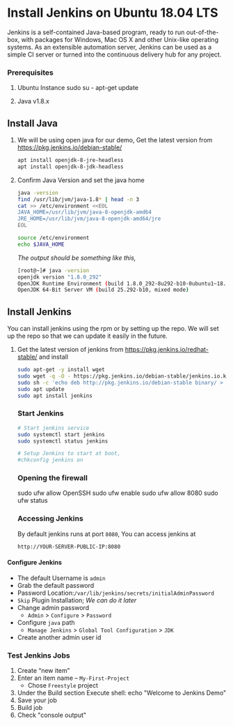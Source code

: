 # Install Jenkins on Ubuntu 18.04 LTS
Jenkins is a self-contained Java-based program, ready to run out-of-the-box, with packages for Windows, Mac OS X and other Unix-like operating systems. As an extensible automation server, Jenkins can be used as a simple CI server or turned into the continuous delivery hub for any project.


### Prerequisites
1. Ubuntu Instance 
    sudo su -
    apt-get update
    
1. Java v1.8.x 

## Install Java
1. We will be using open java for our demo, Get the latest version from https://pkg.jenkins.io/debian-stable/
   ```sh
   apt install openjdk-8-jre-headless
   apt install openjdk-8-jdk-headless
   ```

1. Confirm Java Version and set the java home
   ```sh
   java -version
   find /usr/lib/jvm/java-1.8* | head -n 3
   cat >> /etc/environment <<EOL
   JAVA_HOME=/usr/lib/jvm/java-8-openjdk-amd64
   JRE_HOME=/usr/lib/jvm/java-8-openjdk-amd64/jre
   EOL
   
   source /etc/environment
   echo $JAVA_HOME
   ```
   _The output should be something like this,_
    ```sh
   [root@~]# java -version
   openjdk version "1.8.0_292"
   OpenJDK Runtime Environment (build 1.8.0_292-8u292-b10-0ubuntu1~18.04-b10)
   OpenJDK 64-Bit Server VM (build 25.292-b10, mixed mode)
   ```

## Install Jenkins
 You can install jenkins using the rpm or by setting up the repo. We will set up the repo so that we can update it easily in the future.
1. Get the latest version of jenkins from https://pkg.jenkins.io/redhat-stable/ and install
   ```sh
   sudo apt-get -y install wget
   sudo wget -q -O - https://pkg.jenkins.io/debian-stable/jenkins.io.key | sudo apt-key add -   
   sudo sh -c 'echo deb http://pkg.jenkins.io/debian-stable binary/ > /etc/apt/sources.list.d/jenkins.list'
   sudo apt update
   sudo apt install jenkins
   
   ```

   ### Start Jenkins
   ```sh
   # Start jenkins service
   sudo systemctl start jenkins
   sudo systemctl status jenkins
   
   # Setup Jenkins to start at boot,
   #chkconfig jenkins on
   ```
   ### Opening the firewall
   sudo ufw allow OpenSSH
   sudo ufw enable
   sudo ufw allow 8080
   sudo ufw status

   ### Accessing Jenkins
   By default jenkins runs at port `8080`, You can access jenkins at
   ```sh
   http://YOUR-SERVER-PUBLIC-IP:8080
   ```
  #### Configure Jenkins
- The default Username is `admin`
- Grab the default password 
- Password Location:`/var/lib/jenkins/secrets/initialAdminPassword`
- `Skip` Plugin Installation; _We can do it later_
- Change admin password
   - `Admin` > `Configure` > `Password`
- Configure `java` path
  - `Manage Jenkins` > `Global Tool Configuration` > `JDK`  
- Create another admin user id

### Test Jenkins Jobs
1. Create “new item”
1. Enter an item name – `My-First-Project`
   - Chose `Freestyle` project
1. Under the Build section
	Execute shell: echo "Welcome to Jenkins Demo"
1. Save your job 
1. Build job
1. Check "console output"
